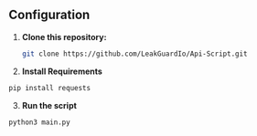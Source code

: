 ## Configuration

1. **Clone this repository:**

   ```sh
   git clone https://github.com/LeakGuardIo/Api-Script.git
   ```
2. **Install Requirements**
```sh
pip install requests
```

3. **Run the script**
```sh
python3 main.py
```
